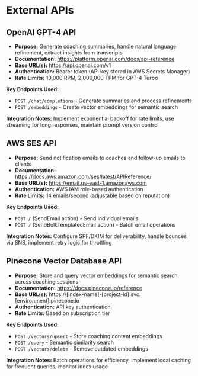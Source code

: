 # External APIs

## OpenAI GPT-4 API

- **Purpose:** Generate coaching summaries, handle natural language refinement, extract insights from transcripts
- **Documentation:** https://platform.openai.com/docs/api-reference
- **Base URL(s):** https://api.openai.com/v1
- **Authentication:** Bearer token (API key stored in AWS Secrets Manager)
- **Rate Limits:** 10,000 RPM, 2,000,000 TPM for GPT-4 Turbo

**Key Endpoints Used:**
- `POST /chat/completions` - Generate summaries and process refinements
- `POST /embeddings` - Create vector embeddings for semantic search

**Integration Notes:** Implement exponential backoff for rate limits, use streaming for long responses, maintain prompt version control

## AWS SES API

- **Purpose:** Send notification emails to coaches and follow-up emails to clients
- **Documentation:** https://docs.aws.amazon.com/ses/latest/APIReference/
- **Base URL(s):** https://email.us-east-1.amazonaws.com
- **Authentication:** AWS IAM role-based authentication
- **Rate Limits:** 14 emails/second (adjustable based on reputation)

**Key Endpoints Used:**
- `POST /` (SendEmail action) - Send individual emails
- `POST /` (SendBulkTemplatedEmail action) - Batch email operations

**Integration Notes:** Configure SPF/DKIM for deliverability, handle bounces via SNS, implement retry logic for throttling

## Pinecone Vector Database API

- **Purpose:** Store and query vector embeddings for semantic search across coaching sessions
- **Documentation:** https://docs.pinecone.io/reference
- **Base URL(s):** https://[index-name]-[project-id].svc.[environment].pinecone.io
- **Authentication:** API key authentication
- **Rate Limits:** Based on subscription tier

**Key Endpoints Used:**
- `POST /vectors/upsert` - Store coaching content embeddings
- `POST /query` - Semantic similarity search
- `POST /vectors/delete` - Remove outdated embeddings

**Integration Notes:** Batch operations for efficiency, implement local caching for frequent queries, monitor index usage
